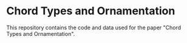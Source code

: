 # Chord Types and Ornamentation

This repository contains the code and data used for the paper
"Chord Types and Ornamentation".
